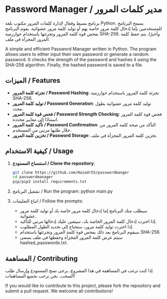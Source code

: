 # Password Manager / مدير كلمات المرور

برنامج بسيط وفعال لإدارة كلمات المرور مكتوب بلغة Python. يسمح البرنامج للمستخدمين بإما إدخال كلمة مرور خاصة بهم أو توليد كلمة مرور عشوائية. يقوم البرنامج بفحص قوة كلمة المرور وتجزئتها باستخدام خوارزمية SHA-256. وأخيرًا، يتم حفظ كلمة المرور المجزأة في ملف.

A simple and efficient Password Manager written in Python. The program allows users to either input their own password or generate a random password. It checks the strength of the password and hashes it using the SHA-256 algorithm. Finally, the hashed password is saved to a file.

## الميزات / Features

- **تجزئة كلمة المرور / Password Hashing**: تجزئة كلمة المرور باستخدام خوارزمية SHA-256.
- **توليد كلمة المرور / Password Generation**: توليد كلمة مرور عشوائية بطول محدد.
- **فحص قوة كلمة المرور / Password Strength Checking**: فحص قوة كلمة المرور استنادًا إلى معايير محددة.
- **تأكيد كلمة المرور / Password Confirmation**: التأكد من صحة كلمة المرور من خلال طلبها مرتين من المستخدم.
- **تخزين كلمة المرور / Password Storage**: تخزين كلمة المرور المجزأة في ملف.

## كيفية الاستخدام / Usage

1. **استنساخ المستودع / Clone the repository**:
    ```bash
    git clone https://github.com/Haiedr55/passwordmanger
    cd passwordmanager
    pip/pip3 install requirements.txt

2. تشغيل البرنامج / Run the program:
        python main.py
    

3. اتباع التعليمات / Follow the prompts:
    - سيطلب منك البرنامج إما إدخال كلمة مرور خاصة بك أو توليد كلمة مرور عشوائية.
    - إذا اخترت إدخال كلمة المرور الخاصة بك، سيتعين عليك إدخالها مرتين للتأكيد.
    - إذا اخترت توليد كلمة مرور، ستحتاج إلى تحديد الطول المطلوب.
    - سيقوم البرنامج بعد ذلك بفحص قوة كلمة المرور وتجزئتها باستخدام SHA-256.
    - سيتم عرض كلمة المرور المجزأة وحفظها في ملف يسمى hashed_passwords.txt.

## المساهمة / Contributing

إذا كنت ترغب في المساهمة في هذا المشروع، يرجى نسخ المستودع وإرسال طلب السحب. نحن نرحب بجميع المساهمات!

If you would like to contribute to this project, please fork the repository and submit a pull request. We welcome all contributions!
```
